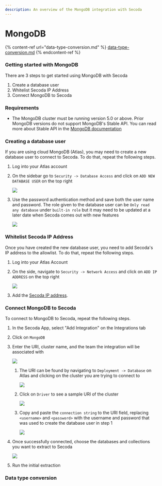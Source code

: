 ```yaml
---
description: An overview of the MongoDB integration with Secoda
---
```


# MongoDB

{% content-ref url="data-type-conversion.md" %}
[data-type-conversion.md](data-type-conversion.md)
{% endcontent-ref %}

### Getting started with MongoDB

There are 3 steps to get started using MongoDB with Secoda

1. Create a database user
2. Whitelist Secoda IP Address
3. Connect MongoDB to Secoda

### Requirements

* The MongoDB cluster must be running version 5.0 or above. Prior MongoDB versions do not support MongoDB's Stable API. You can read more about Stable API in the [MongoDB documentation](https://www.mongodb.com/docs/manual/reference/stable-api/)

### Creating a database user

If you are using cloud MongoDB (Atlas), you may need to create a new database user to connect to Secoda. To do that, repeat the following steps.

1. Log into your Atlas account
2.  On the sidebar go to `Security -> Database Access` and click on `ADD NEW DATABASE USER` on the top right

    ![](https://secoda-public-media-assets.s3.amazonaws.com/5c4fc0e4-ea34-4fc5-a862-a54b8b6f3043.png)
3.  Use the password authentication method and save both the user name and password. The role given to the database user can be `Only read any database` under `built-in role` but it may need to be updated at a later date when Secoda comes out with new features

    ![](https://secoda-public-media-assets.s3.amazonaws.com/01d7bc51-e61e-4fa3-bc23-b2c1dc36a5ee.png)

### Whitelist Secoda IP Address

Once you have created the new database user, you need to add Secoda's IP address to the allowlist. To do that, repeat the following steps.

1. Log into your Atlas Account
2.  On the side, navigate to `Security -> Network Access` and click on `ADD IP ADDRESS` on the top right

    ![](https://secoda-public-media-assets.s3.amazonaws.com/5efdc668-7d49-48fb-9286-e2c96e75cc30.png)
3. Add the [Secoda IP address](../../../faq.md#what-are-the-ip-addresses-for-secoda).

### Connect MongoDB to Secoda

To connect to MongoDB to Secoda, repeat the following steps.

1. In the Secoda App, select "Add Integration" on the Integrations tab
2. Click on `MongoDB`
3.  Enter the URI, cluster name, and the team the integration will be associated with

    ![](https://secoda-public-media-assets.s3.amazonaws.com/c95da3dc-78e8-4774-a404-8e827982e0b2.png)

    1.  The URI can be found by navigating to `Deployment -> Database` on Atlas and clicking on the cluster you are trying to connect to

        ![](https://secoda-public-media-assets.s3.amazonaws.com/77ab7a8c-417c-465c-a19d-82f6cd8ff8ce.png)
    2.  Click on `Driver` to see a sample URI of the cluster

        ![](https://secoda-public-media-assets.s3.amazonaws.com/90dedcff-64af-4a13-8660-4037bb387d31.png)
    3.  Copy and paste the `connection string` to the URI field, replacing `<username>` and `<password>` with the username and password that was used to create the database user in step 1

        ![](https://secoda-public-media-assets.s3.amazonaws.com/39361fa5-1bea-4858-a5f2-57fc13ab064d.png)
4.  Once successfully connected, choose the databases and collections you want to extract to Secoda

    ![](<https://secoda-public-media-assets.s3.amazonaws.com/b583ad6e-8328-402f-bc74-7245fe8456b3.png>)
5. Run the initial extraction

### Data type conversion
